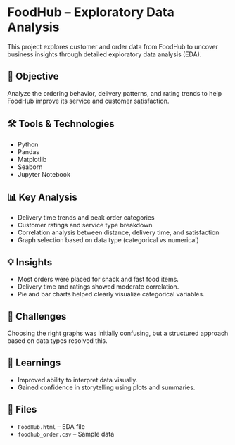 # FoodHub – Exploratory Data Analysis

This project explores customer and order data from FoodHub to uncover business insights through detailed exploratory data analysis (EDA).

## 📌 Objective
Analyze the ordering behavior, delivery patterns, and rating trends to help FoodHub improve its service and customer satisfaction.

## 🛠 Tools & Technologies
- Python
- Pandas
- Matplotlib
- Seaborn
- Jupyter Notebook

## 📊 Key Analysis
- Delivery time trends and peak order categories
- Customer ratings and service type breakdown
- Correlation analysis between distance, delivery time, and satisfaction
- Graph selection based on data type (categorical vs numerical)

## 💡 Insights
- Most orders were placed for snack and fast food items.
- Delivery time and ratings showed moderate correlation.
- Pie and bar charts helped clearly visualize categorical variables.

## 🚧 Challenges
Choosing the right graphs was initially confusing, but a structured approach based on data types resolved this.

## 🧠 Learnings
- Improved ability to interpret data visually.
- Gained confidence in storytelling using plots and summaries.

## 📁 Files
- `FoodHub.html` – EDA file
- `foodhub_order.csv` – Sample data
